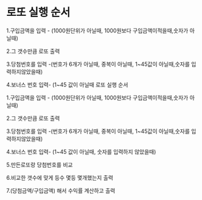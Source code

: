 # 로또 실행 순서

1.구입금액을 입력 - (1000원단위가 아닐때, 1000원보다 구입금액이적을때,숫자가 아닐때)

2.그 갯수만큼 로또 출력 

3.당첨번호를 입력 -(번호가 6개가 아닐때, 중복이 아닐때, 1~45값이 아닐때,숫자를 입력하지않았을때)

4.보너스 번호 입력- (1~45 값이 아닐때 로또 실행 순서

1.구입금액을 입력 - (1000원단위가 아닐때, 1000원보다 구입금액이적을때,숫자가 아닐때)


2.그 갯수만큼 로또 출력 

3.당첨번호를 입력 -(번호가 6개가 아닐때, 중복이 아닐때, 1~45값이 아닐때,숫자를 입력하지않았을때)

4.보너스 번호 입력- (1~45 값이 아닐때, 숫자를 입력하지 않았을때)

5.만든로또랑 당첨번호를 비교 

6.비교한 갯수에 맞게 등수 몇등 몇개했는지 출력

7.(당첨금액/구입금액) 해서 수익률 계산하고 출력
